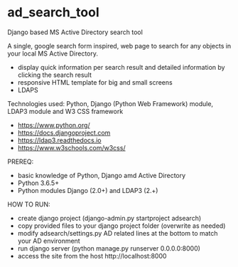 # ad_search_tool
Django based MS Active Directory search tool

A single, google search form inspired, web page to search for any objects in your local MS Active Directory. 
- display quick information per search result and detailed information by clicking the search result
- responsive HTML template for big and small screens
- LDAPS

Technologies used: Python, Django (Python Web Framework) module, LDAP3 module and W3 CSS framework
- https://www.python.org/
- https://docs.djangoproject.com
- https://ldap3.readthedocs.io
- https://www.w3schools.com/w3css/

PREREQ:
- basic knowledge of Python, Django amd Active Directory
- Python 3.6.5+
- Python modules Django (2.0+) and LDAP3 (2.+)

HOW TO RUN:
- create django project (django-admin.py startproject adsearch)
- copy provided files to your django project folder (overwrite as needed)
- modify adsearch/settings.py AD related lines at the bottom to match your AD environment
- run django server (python manage.py runserver 0.0.0.0:8000)
- access the site from the host http://localhost:8000
